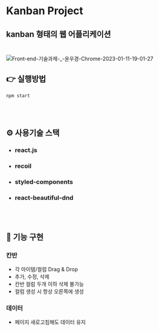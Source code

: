 # **Kanban Project**

## **kanban 형태의 웹 어플리케이션**<br></br>

![Front-end-기술과제-_-윤우경-Chrome-2023-01-11-19-01-27](https://user-images.githubusercontent.com/116490063/212026353-30856185-1486-4095-943c-7160336b446f.gif)

## 👉 **실행방법**

```
npm start
```

<br></br>

## ⚙ **사용기술 스택**

- ### react.js
- ### recoil
- ### styled-components
- ### react-beautiful-dnd

<br></br>

## 📌 **기능 구현**

### 칸반

- 각 아이템/컬럼 Drag & Drop
- 추가, 수정, 삭제
- 칸반 컬럼 두개 이하 삭제 불가능
- 컬럼 생성 시 항상 오른쪽에 생성

### 데이터

- 페이지 새로고침해도 데이터 유지
